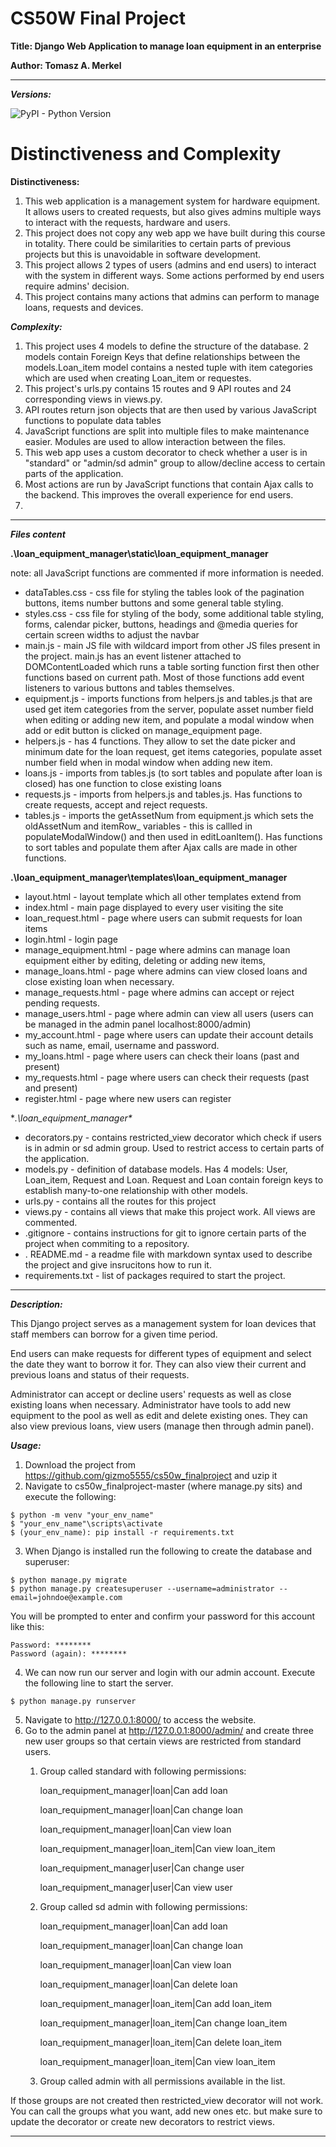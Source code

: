 # CS50W Final Project

**Title: Django Web Application to manage loan equipment in an enterprise**

**Author: Tomasz A. Merkel**
___

***Versions:***

![PyPI - Python Version](https://img.shields.io/pypi/pyversions/Django?color=g&logo=python&logoColor=green&style=plastic)


# Distinctiveness and Complexity

**Distinctiveness:**

1. This web application is a management system for hardware equipment. It allows users to created requests, but also gives admins multiple ways to interact with the requests, hardware and users.
1. This project does not copy any web app we have built during this course in totality. There could be similarities to certain parts of previous projects but this is unavoidable in software development. 
2. This project allows 2 types of users (admins and end users) to interact with the system in different ways. Some actions performed by end users require admins' decision.
3. This project contains many actions that admins can perform to manage loans, requests and devices. 

***Complexity:***
1. This project uses 4 models to define the structure of the database. 2 models contain Foreign Keys that define relationships between the models.Loan_item model contains a nested tuple with item categories which are used when creating Loan_item or requestes.
2. This project's urls.py contains 15 routes and 9 API routes and 24 corresponding views in views.py.
3. API routes return json objects that are then used by various JavaScript functions to populate data tables
4. JavaScript functions are split into multiple files to make maintenance easier. Modules are used to allow interaction between the files.
5. This web app uses a custom decorator to check whether a user is in "standard" or "admin/sd admin" group to allow/decline access to certain parts of the application.
6. Most actions are run by JavaScript functions that contain Ajax calls to the backend. This improves the overall experience for end users.
7. 
___

***Files content***

**.\loan_equipment_manager\static\loan_equipment_manager**

note: all JavaScript functions are commented if more information is needed.

* dataTables.css - css file for styling the tables look of the pagination buttons, items number buttons and some general table styling.
* styles.css - css file for styling of the body, some additional table styling, forms, calendar picker, buttons, headings and @media queries for certain screen widths to adjust the navbar
* main.js - main JS file with wildcard import from other JS files present in the project. main.js has an event listener attached to DOMContentLoaded which runs a table sorting function first then other functions based on current path. Most of those functions add event listeners to various buttons and tables themselves.
* equipment.js - imports functions from helpers.js and tables.js that are used get item categories from the server, populate asset number field when editing or adding new item, and populate a modal window when add or edit button is clicked on manage_equipment page. 
* helpers.js - has 4 functions. They allow to set the date picker and minimum date for the loan request, get items categories, populate asset number field when in modal window when adding new item.
* loans.js - imports from tables.js (to sort tables and populate after loan is closed) has one function to close existing loans
* requests.js - imports from helpers.js and tables.js. Has functions to create requests, accept and reject requests.
* tables.js - imports the getAssetNum from equipment.js which sets the oldAssetNum and itemRow_ variables - this is callled in populateModalWindow() and then used in editLoanItem(). Has functions to sort tables and populate them after Ajax calls are made in other functions.

**.\loan_equipment_manager\templates\loan_equipment_manager**

* layout.html - layout template which all other templates extend from
* index.html - main page displayed to every user visiting the site
* loan_request.html - page where users can submit requests for loan items
* login.html - login page
* manage_equipment.html - page where admins can manage loan equipment either by editing, deleting or adding new items,
* manage_loans.html - page where admins can view closed loans and close existing loan when necessary.
* manage_requests.html - page where admins can accept or reject pending requests.
* manage_users.html - page where admin can view all users (users can be managed in the admin panel localhost:8000/admin)
* my_account.html - page where users can update their account details such as name, email, username and password.
* my_loans.html - page where users can check their loans (past and present)
* my_requests.html - page where users can check their requests (past and present)
* register.html - page where new users can register

**.\loan_equipment_manager\**

* decorators.py - contains restricted_view decorator which check if users is in admin or sd admin group. Used to restrict access to certain parts of the application.
* models.py - definition of database models. Has 4 models: User, Loan_item, Request and Loan. Request and Loan contain foreign keys to establish many-to-one relationship with other models.
* urls.py - contains all the routes for this project
* views.py - contains all views that make this project work. All views are commented.
* .gitignore - contains instructions for git to ignore certain parts of the project when commiting to a repository.
* . README.md - a readme file with markdown syntax used to describe the project and give insrucitons how to run it.
* requirements.txt - list of packages required to start the project.


___
 
 
 ***Description:***

This Django project serves as a management system for loan devices that staff members can borrow for a given time period. 

End users can make requests for different types of equipment and select the date they want to borrow it for. They can also view their current and previous loans and status of their requests.

Administrator can accept or decline users' requests as well as close existing loans when necessary. Administrator have tools to add new equipment to the pool as well as edit and delete existing ones. They can also view previous loans, view users (manage then through admin panel).

***Usage:***

1. Download the project from https://github.com/gizmo5555/cs50w_finalproject and uzip it
2. Navigate to cs50w_finalproject-master (where manage.py sits) and execute the following:
```
$ python -m venv "your_env_name"
$ "your_env_name"\scripts\activate
$ (your_env_name): pip install -r requirements.txt
```
3. When Django is installed run the following to create the database and superuser:
```
$ python manage.py migrate
$ python manage.py createsuperuser --username=administrator --email=johndoe@example.com
```
You will be prompted to enter and confirm your password for this account like this:
```
Password: ********
Password (again): ********
```

4. We can now run our server and login with our admin account. Execute the following line to start the server.
```
$ python manage.py runserver
```
5. Navigate to http://127.0.0.1:8000/ to access the website.
6. Go to the admin panel at http://127.0.0.1:8000/admin/ and create three new user groups so that certain views are restricted from standard users.
    1. Group called standard with following permissions:
    
        loan_requipment_manager|loan|Can add loan

        loan_requipment_manager|loan|Can change loan

        loan_requipment_manager|loan|Can view loan

        loan_requipment_manager|loan_item|Can view loan_item

        loan_requipment_manager|user|Can change user

        loan_requipment_manager|user|Can view user
        
    2. Group called sd admin with following permissions:
    
        loan_requipment_manager|loan|Can add loan

        loan_requipment_manager|loan|Can change loan

        loan_requipment_manager|loan|Can view loan

        loan_requipment_manager|loan|Can delete loan

        loan_requipment_manager|loan_item|Can add loan_item

        loan_requipment_manager|loan_item|Can change loan_item

        loan_requipment_manager|loan_item|Can delete loan_item

        loan_requipment_manager|loan_item|Can view loan_item
        
    3. Group called admin with all permissions available in the list.
    
If those groups are not created then restricted_view decorator will not work. You can call the groups what you want, add new ones etc. but make sure to update the decorator or create new decorators to restrict views.
    
___

